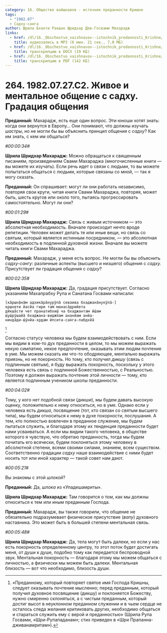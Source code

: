 ```yaml
---
category: 16. Общество вайшнавов - источник преданности Кришне
tags:
  - "1982.07"
  - Садху-санга
author: Шрила Бхакти Ракшак Шридхар Дев-Госвами Махарадж
links:
  - href: /dl/16._Obschestvo_vaishnavov--istochnik_predannosti_Krishne/264_1982.07.27.C2_SridharMj_Zhivoe_i_mentalnoe_obshhenie_s_sadhu__Gradacija_obshhenija.mp3
    title: аудиозапись в MP3 (6 мин. 21 сек., 7,0 МБ)
  - href: /dl/16._Obschestvo_vaishnavov--istochnik_predannosti_Krishne/264_1982.07.27.C2_SridharMj_Zhivoe_i_mentalnoe_obshhenie_s_sadhu__Gradacija_obshhenija.docx
    title: транскрипцию в DOCX (19 КБ)
  - href: /dl/16._Obschestvo_vaishnavov--istochnik_predannosti_Krishne/264_1982.07.27.C2_SridharMj_Zhivoe_i_mentalnoe_obshhenie_s_sadhu__Gradacija_obshhenija.pdf
    title: транскрипцию в PDF (142 КБ)
---
```


# 264. 1982.07.27.C2. Живое и ментальное общение с садху. Градация общения

**Преданный:** Махарадж, есть еще один вопрос. Эти юноши хотят знать: когда они вернутся в Европу… Они понимают, что должны изучать *шастры*, но не могли бы вы объяснить принцип общения с *садху*? Как им знать, с кем им общаться?

*#00:00:34#*

**Шрила Шридхар Махарадж:** Можно обращаться к священным писаниям, произведениям Свами Махараджа (многочисленные книги — вы можете их изучать). Если речь идет о связи с людьми, то вы можете попытаться общаться с людьми, которые связаны со мной, — так я могу сказать.

**Преданный:** Он спрашивает: могут ли они работать независимо, повторяя свои круги, читая книги Свами Махараджа, повторяя, может быть, шесть кругов или около того, пытаясь прогрессировать самостоятельно. Могут ли они?

*#00:01:29#*

**Шрила Шридхар Махарадж:** Связь с живым источником — это абсолютная необходимость. Вначале происходит нечто вроде репетиции. Человек может делать те или иные вещи, но связь со святым, который является истинным посредником, — это абсолютная необходимость в подлинной духовной жизни. Вначале вы можете читать книги Свами Махараджа.

**Преданный:** Махарадж, у меня есть вопрос. Не могли бы вы объяснить *садху-сангу*: различные аспекты (высшего и низшего) общения с *садху.* Присутствует ли градация общения с *садху*?

*#00:02:35#*

**Шрила Шридхар Махарадж:** Да, градация присутствует. Согласно указаниям Махапрабху Рупа и Санатана Госвами написали:

    [ка̄ршн̣а̄на̄м адхика̄ра̄нурӯпа̄ севаива бхаджана̄нукӯла̄-]
    кр̣шн̣ети йасйа гири там̇ манаса̄дрийета
    дӣкша̄сти чет пран̣атибхиш́ ча бхаджантам ӣш́ам
    ш́уш́рӯшайа̄ бхаджана-виджн̃ам ананйам анйа-
    нинда̄ди-ш́ӯнйа-хр̣дам ӣпсита-сан̇га-лабдхйа̄
[^_ftn1]

Согласно статусу человека мы будем взаимодействовать с ним. Если мы видим в ком-то дух преданности в целом, то мы можем выражать некую симпатию, некое предпочтение, оказывать этим людям почтение в уме. Мы можем сказать им что-то ободряющее, ментально выражать приязнь, но не покорность. Но тому, кто получил *дикшу* (связь с подлинным святым), я буду выражать покорность, поскольку у этого человека есть связь с подлинной Божественностью, с Реальностью. Поэтому я должен выражать почтение этой личности — тому, кто является подлинным учеником школы преданности.

*#00:04:02#*

Тому, у кого нет подобной связи (*дикши*), мы будем давать высокую оценку, положительно к нему относиться, но в уме. Однако если у человека есть *дикша*, посвящение (тот, кто связан со святым высшего типа), мы будем относиться к нему в духе покорности, послушания. А тем, кто полностью вовлечен в преданное служение, мы будем пытаться служить, и благодаря этому их тенденция преданности будет нами усваиваться. А если мы видим такого человека, в обществе которого я чувствую, что обретаю преданность, тогда мы будем почитать его всячески, будем поклоняться этому человеку в абсолютной степени, всеми своими силами, знанием, всем существом. Соответственно градации *садху* наше взаимодействие с ними будет носить тот или иной характер — такой совет нам дают.

*#00:05:21#*

Вы знакомы с этой *шлокой*?

**Преданный:** Да, *шлока* из «Упадешамриты».

**Шрила Шридхар Махарадж:** Там говорится о том, как мы должны относиться к тем или иным преданным Господа.

**Преданный:** Махарадж, вы также говорили, что общение не обязательно подразумевает физическое присутствие (*вапу*) духовного наставника. Это может быть в большей степени ментальная связь.

*#00:05:48#*

**Шрила Шридхар Махарадж:** Да, тела могут быть далеки, но если у нас есть покорность определенному центру, то этот поток будет достигать меня, от души к душе, подобно тому как передается беспроводной звук. Ментальная покорность — благодаря этому мы можем общаться с личностью, а физически мы можем быть далеки. Ментальная близость — вот что необходимо, близость души.



[^_ftn1]: «Преданному, который повторяет святое имя Господа Кришны, следует оказывать почтение мысленно; перед преданным, который получил духовное посвящение (дикшу) и поклоняется Божеству, нужно смиренно склоняться, а с чистым преданным, который достиг высот в неуклонном преданном служении и в чьем сердце не осталось следа желания критиковать других, необходимо общаться и стараться служить ему с верой и преданностью» (Шрила Рупа Госвами, «Шри-Рупападанам»; стих приведен в «Шри Прапанна-дживанамритам»).

